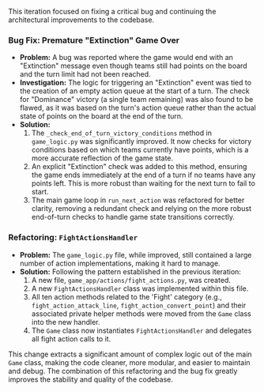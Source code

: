 This iteration focused on fixing a critical bug and continuing the architectural improvements to the codebase.

### Bug Fix: Premature "Extinction" Game Over

-   **Problem:** A bug was reported where the game would end with an "Extinction" message even though teams still had points on the board and the turn limit had not been reached.
-   **Investigation:** The logic for triggering an "Extinction" event was tied to the creation of an empty action queue at the start of a turn. The check for "Dominance" victory (a single team remaining) was also found to be flawed, as it was based on the turn's action queue rather than the actual state of points on the board at the end of the turn.
-   **Solution:**
    1.  The `_check_end_of_turn_victory_conditions` method in `game_logic.py` was significantly improved. It now checks for victory conditions based on which teams currently have points, which is a more accurate reflection of the game state.
    2.  An explicit "Extinction" check was added to this method, ensuring the game ends immediately at the end of a turn if no teams have any points left. This is more robust than waiting for the next turn to fail to start.
    3.  The main game loop in `run_next_action` was refactored for better clarity, removing a redundant check and relying on the more robust end-of-turn checks to handle game state transitions correctly.

### Refactoring: `FightActionsHandler`

-   **Problem:** The `game_logic.py` file, while improved, still contained a large number of action implementations, making it hard to manage.
-   **Solution:** Following the pattern established in the previous iteration:
    1.  A new file, `game_app/actions/fight_actions.py`, was created.
    2.  A new `FightActionsHandler` class was implemented within this file.
    3.  All ten action methods related to the 'Fight' category (e.g., `fight_action_attack_line`, `fight_action_convert_point`) and their associated private helper methods were moved from the `Game` class into the new handler.
    4.  The `Game` class now instantiates `FightActionsHandler` and delegates all fight action calls to it.

This change extracts a significant amount of complex logic out of the main `Game` class, making the code cleaner, more modular, and easier to maintain and debug. The combination of this refactoring and the bug fix greatly improves the stability and quality of the codebase.